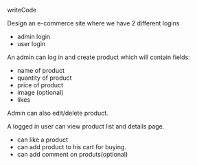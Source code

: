 writeCode

Design an e-commerce site where we have 2 different logins

- admin login
- user login

An admin can log in and create product which will contain fields:

- name of product
- quantity of product
- price of product
- image (optional)
- likes

Admin can also edit/delete product.

A logged in user can view product list and details page.

- can like a product
- can add product to his cart for buying.
- can add comment on produts(optional)



<!-- 
<% if(user.likedProduct.length >= 1){%>
                        <h1>No Items present in your myLikes</h1>
                    <%}%> -->
  